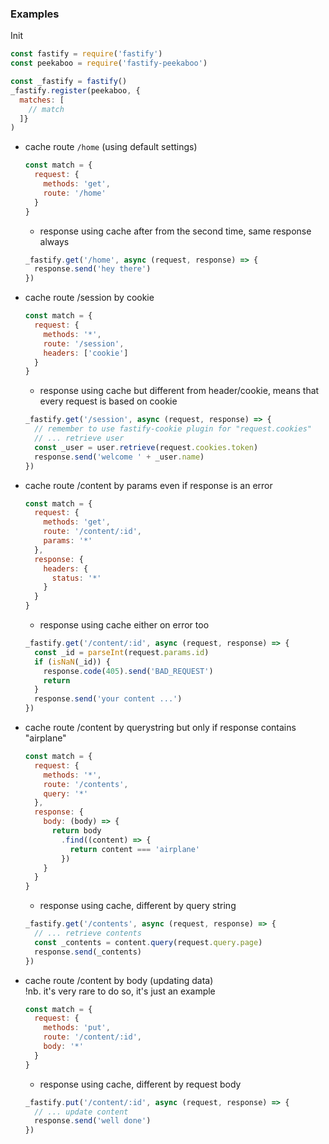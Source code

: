 ### Examples

Init

```js
const fastify = require('fastify')
const peekaboo = require('fastify-peekaboo')

const _fastify = fastify()
_fastify.register(peekaboo, {
  matches: [
    // match
  ]}
)
```

- cache route `/home` (using default settings)
  ```js 
  const match = {
    request: {
      methods: 'get',
      route: '/home'
    }
  }
  ```
  - response using cache after from the second time, same response always
  ```js
  _fastify.get('/home', async (request, response) => {
    response.send('hey there')
  })
  ```

- cache route /session by cookie
  ```js 
  const match = {
    request: {
      methods: '*',
      route: '/session',
      headers: ['cookie']
    }
  }
  ```
  - response using cache but different from header/cookie, means that every request is based on cookie
  ```js 
  _fastify.get('/session', async (request, response) => {
    // remember to use fastify-cookie plugin for "request.cookies"
    // ... retrieve user
    const _user = user.retrieve(request.cookies.token)
    response.send('welcome ' + _user.name)
  })
  ```

- cache route /content by params even if response is an error
  ```js 
  const match = {
    request: {
      methods: 'get',
      route: '/content/:id',
      params: '*'
    },
    response: {
      headers: {
        status: '*'
      }
    }
  }
  ```
  - response using cache either on error too
  ```js 
  _fastify.get('/content/:id', async (request, response) => {
    const _id = parseInt(request.params.id)
    if (isNaN(_id)) {
      response.code(405).send('BAD_REQUEST')
      return
    }
    response.send('your content ...')
  })
  ```

- cache route /content by querystring but only if response contains "airplane"
  ```js 
  const match = {
    request: {
      methods: '*',
      route: '/contents',
      query: '*'
    },
    response: {
      body: (body) => {
        return body
          .find((content) => {
            return content === 'airplane'
          })
      }
    }
  }
  ```
  - response using cache, different by query string
  ```js 
  _fastify.get('/contents', async (request, response) => {
    // ... retrieve contents
    const _contents = content.query(request.query.page)
    response.send(_contents)
  })
  ```

- cache route /content by body (updating data)  
  !nb. it's very rare to do so, it's just an example
  ```js 
  const match = {
    request: {
      methods: 'put',
      route: '/content/:id',
      body: '*'
    }
  }
  ```
  - response using cache, different by request body
  ```js 
  _fastify.put('/content/:id', async (request, response) => {
    // ... update content
    response.send('well done')
  })
  ```
